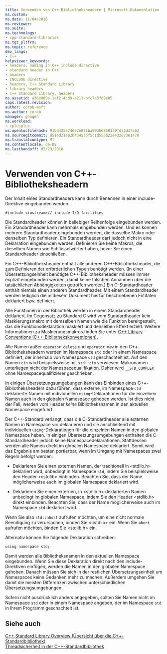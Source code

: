```yaml
---
title: Verwenden von C++-Bibliotheksheadern | Microsoft-Dokumentation
ms.custom: 
ms.date: 11/04/2016
ms.reviewer: 
ms.suite: 
ms.technology:
- cpp-standard-libraries
ms.tgt_pltfrm: 
ms.topic: reference
dev_langs:
- C++
helpviewer_keywords:
- headers, naming in C++ include directive
- standard header in C++
- headers
- INCLUDE directive
- headers, C++ Standard Library
- library headers
- C++ Standard Library, headers
ms.assetid: a36e889e-1af2-4cd9-a211-bfc7a3fd8e85
caps.latest.revision: 
author: corob-msft
ms.author: corob
manager: ghogen
ms.workload:
- cplusplus
ms.openlocfilehash: 91bd425774de7e871ba093568581a9fd52d37c62
ms.sourcegitcommit: d51ed21ab2b434535f5c1d553b22e432073e1478
ms.translationtype: MT
ms.contentlocale: de-DE
ms.lasthandoff: 02/23/2018
---
```

# <a name="using-c-library-headers"></a>Verwenden von C++-Bibliotheksheadern
Der Inhalt eines Standardheaders kann durch Benennen in einer include-Direktive eingebunden werden.  
  
```  
#include <iostream>// include I/O facilities  
```  
  
 Die Standardheader können in beliebiger Reihenfolge eingebunden werden. Ein Standardheader kann mehrmals eingebunden werden. Und es können mehrere Standardheader eingebunden werden, die dasselbe Makro oder denselben Typ definieren. Ein Standardheader darf jedoch nicht in eine Deklaration eingebunden werden. Definieren Sie keine Makros, die dieselben Namen wie Schlüsselwörter haben, bevor Sie einen Standardheader einschließen.  
  
 Ein C++-Bibliotheksheader enthält alle anderen C++-Bibliotheksheader, die zum Definieren der erforderlichen Typen benötigt werden. (In einer Übersetzungseinheit benötigte C++-Bibliotheksheader müssen immer explizit eingebunden werden, damit keine falschen Annahmen über die tatsächlichen Abhängigkeiten getroffen werden.) Ein C-Standardheader enthält niemals einen anderen Standardheader. Mit einem Standardheader werden lediglich die in diesem Dokument hierfür beschriebenen Entitäten deklariert bzw. definiert.  
  
 Alle Funktionen in der Bibliothek werden in einem Standardheader deklariert. Im Gegensatz zu Standard C wird vom Standardheader kein Maskierungsmakro mit demselben Namen wie die Funktion bereitgestellt, das die Funktionsdeklaration maskiert und denselben Effekt erzielt. Weitere Informationen zu Maskierungsmakros finden Sie unter [C++ Library Conventions (C++-Bibliothekskonventionen)](../standard-library/cpp-library-conventions.md).  
  
 Alle Namen außer `operator delete` und `operator new` in den C++-Bibliotheksheadern werden im Namespace `std` oder in einem Namespace definiert, der innerhalb von Namespace `std` geschachtelt ist. Auf den Namen `cin` wird beispielsweise mit `std::cin` verwiesen. Makronamen unterliegen nicht der Namespacequalifikation. Daher wird `__STD_COMPLEX` ohne Namespacequalifizierer geschrieben.  
  
 In einigen Übersetzungsumgebungen kann das Einbinden eines C++-Bibliotheksheaders dazu führen, dass externe, im Namespace `std` deklarierte Namen mit individuellen `using`-Deklarationen für die einzelnen Namen auch in den globalen Namespace gehoben werden. Ist dies nicht der Fall, werden vom Header *keine* Bibliotheksnamen in den aktuellen Namespace eingeführt.  
  
 Der C++-Standard verlangt, dass die C-Standardheader alle externen Namen in Namespace `std` deklarieren und sie anschließend mit individuellen `using`-Deklarationen für die einzelnen Namen in den globalen Namespace heben. In einigen Übersetzungsumgebungen enthalten die C-Standardheader jedoch keine Namespacedeklarationen. Stattdessen werden alle Namen direkt im globalen Namespace deklariert. Somit wird das Ergebnis am besten portierbar, wenn im Umgang mit Namespaces zwei Regeln befolgt werden:  
  
-   Deklarieren Sie einen externen Namen, der traditionell in \<stdlib.h> deklariert wird, unbedingt in Namespace `std`, indem Sie beispielsweise den Header \<cstdlib> einbinden. Beachten Sie, dass der Name möglicherweise auch im globalen Namespace deklariert wird.  
  
-   Deklarieren Sie einen externen, in \<stdlib.h> deklarierten Namen unbedingt im globalen Namespace, indem Sie den Header \<stdlib.h> direkt einbinden. Beachten Sie, dass der Name möglicherweise auch im Namespace `std` deklariert wird.  
  
 Wenn Sie also `std::abort` aufrufen möchten, um eine nicht normale Beendigung zu verursachen, binden Sie \<cstdlib> ein. Wenn Sie `abort` aufrufen möchten, binden Sie \<stdlib.h> ein.  
  
 Alternativ können Sie folgende Deklaration schreiben:  
  
```  
using namespace std;  
```  
  
 Damit werden alle Bibliotheksnamen in den aktuellen Namespace eingebunden. Wenn Sie diese Deklaration direkt nach den include-Direktiven einfügen, werden die Namen in den globalen Namespace gehoben. Danach müssen Sie sich in der restlichen Übersetzungseinheit um Namespaces keine Gedanken mehr zu machen. Außerdem umgehen Sie damit die meisten Differenzen zwischen unterschiedlichen Übersetzungsumgebungen.  
  
 Sofern nicht ausdrücklich anders angegeben, sollten Sie Namen nicht im Namespace `std` oder in einem Namespace angeben, der im Namespace `std` in Ihrem Programm geschachtelt ist.  
  
## <a name="see-also"></a>Siehe auch  
 [C++ Standard Library Overview (Übersicht über die C++-Standardbibliothek)](../standard-library/cpp-standard-library-overview.md)   
 [Threadsicherheit in der C++-Standardbibliothek](../standard-library/thread-safety-in-the-cpp-standard-library.md)

